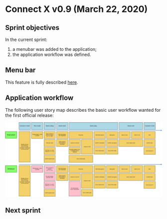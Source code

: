 # Connect X v0.9 (March 22, 2020)

## Sprint objectives

In the current sprint:

1. a menubar was added to the application;
2. the application workflow was defined.


## Menu bar

This feature is fully described [here](../user/user.md).


## Application workflow

The following user story map describes the basic user workflow wanted for the first official
release:

![Game workflow](./usmap.png)


## Next sprint

